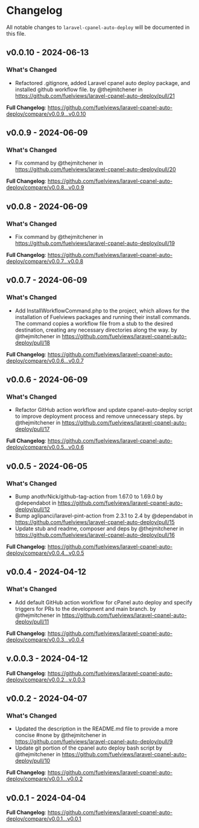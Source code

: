 # Changelog

All notable changes to `laravel-cpanel-auto-deploy` will be documented in this file.

## v0.0.10 - 2024-06-13

### What's Changed

* Refactored .gitignore, added Laravel cpanel auto deploy package, and installed github workflow file. by @thejmitchener in https://github.com/fuelviews/laravel-cpanel-auto-deploy/pull/21

**Full Changelog**: https://github.com/fuelviews/laravel-cpanel-auto-deploy/compare/v0.0.9...v0.0.10

## v0.0.9 - 2024-06-09

### What's Changed

* Fix command by @thejmitchener in https://github.com/fuelviews/laravel-cpanel-auto-deploy/pull/20

**Full Changelog**: https://github.com/fuelviews/laravel-cpanel-auto-deploy/compare/v0.0.8...v0.0.9

## v0.0.8 - 2024-06-09

### What's Changed

* Fix command by @thejmitchener in https://github.com/fuelviews/laravel-cpanel-auto-deploy/pull/19

**Full Changelog**: https://github.com/fuelviews/laravel-cpanel-auto-deploy/compare/v0.0.7...v0.0.8

## v0.0.7 - 2024-06-09

### What's Changed

* Add InstallWorkflowCommand.php to the project, which allows for the installation of Fuelviews packages and running their install commands. The command copies a workflow file from a stub to the desired destination, creating any necessary directories along the way. by @thejmitchener in https://github.com/fuelviews/laravel-cpanel-auto-deploy/pull/18

**Full Changelog**: https://github.com/fuelviews/laravel-cpanel-auto-deploy/compare/v0.0.6...v0.0.7

## v0.0.6 - 2024-06-09

### What's Changed

* Refactor GitHub action workflow and update cpanel-auto-deploy script to improve deployment process and remove unnecessary steps. by @thejmitchener in https://github.com/fuelviews/laravel-cpanel-auto-deploy/pull/17

**Full Changelog**: https://github.com/fuelviews/laravel-cpanel-auto-deploy/compare/v0.0.5...v0.0.6

## v0.0.5 - 2024-06-05

### What's Changed

* Bump anothrNick/github-tag-action from 1.67.0 to 1.69.0 by @dependabot in https://github.com/fuelviews/laravel-cpanel-auto-deploy/pull/12
* Bump aglipanci/laravel-pint-action from 2.3.1 to 2.4 by @dependabot in https://github.com/fuelviews/laravel-cpanel-auto-deploy/pull/15
* Update stub and readme, composer and deps by @thejmitchener in https://github.com/fuelviews/laravel-cpanel-auto-deploy/pull/16

**Full Changelog**: https://github.com/fuelviews/laravel-cpanel-auto-deploy/compare/v0.0.4...v0.0.5

## v0.0.4 - 2024-04-12

### What's Changed

* Add default GitHub action workflow for cPanel auto deploy and specify triggers for PRs to the development and main branch. by @thejmitchener in https://github.com/fuelviews/laravel-cpanel-auto-deploy/pull/11

**Full Changelog**: https://github.com/fuelviews/laravel-cpanel-auto-deploy/compare/v0.0.3...v0.0.4

## v.0.0.3 - 2024-04-12

**Full Changelog**: https://github.com/fuelviews/laravel-cpanel-auto-deploy/compare/v0.0.2...v.0.0.3

## v0.0.2 - 2024-04-07

### What's Changed

* Updated the description in the README.md file to provide a more concise #none by @thejmitchener in https://github.com/fuelviews/laravel-cpanel-auto-deploy/pull/9
* Update git portion of the cpanel auto deploy bash script by @thejmitchener in https://github.com/fuelviews/laravel-cpanel-auto-deploy/pull/10

**Full Changelog**: https://github.com/fuelviews/laravel-cpanel-auto-deploy/compare/v0.0.1...v0.0.2

## v0.0.1 - 2024-04-04

**Full Changelog**: https://github.com/fuelviews/laravel-cpanel-auto-deploy/compare/v0.0.1...v0.0.1
